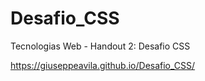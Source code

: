 # Desafio_CSS
Tecnologias Web - Handout 2: Desafio CSS

https://giuseppeavila.github.io/Desafio_CSS/
